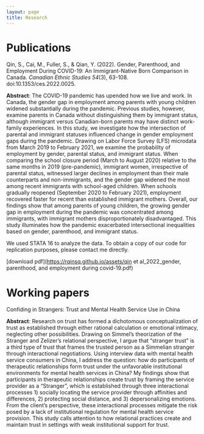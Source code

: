 ```yaml
---
layout: page
title: Research
---
```

# Publications
Qin, S., Cai, M., Fuller, S., & Qian, Y. (2022). Gender, Parenthood, and Employment During COVID-19: An Immigrant-Native Born Comparison in Canada. _Canadian Ethnic Studies 54_(3), 63-108. doi:10.1353/ces.2022.0025.

**Abstract**: The COVID-19 pandemic has upended how we live and work. In Canada, the gender gap in employment among parents with young children widened substantially during the pandemic. Previous studies, however, examine parents in Canada without distinguishing them by immigrant status, although immigrant versus Canadian-born parents may have distinct work-family experiences. In this study, we investigate how the intersection of parental and immigrant statuses influenced change in gender employment gaps during the pandemic. Drawing on Labor Force Survey (LFS) microdata from March 2019 to February 2021, we examine the probability of employment by gender, parental status, and immigrant status. When comparing the school closure period (March to August 2020) relative to the same months in 2019 (pre-pandemic), immigrant women, irrespective of parental status, witnessed larger declines in employment than their male counterparts and non-immigrants, and the gender gap widened the most among recent immigrants with school-aged children. When schools gradually reopened (September 2020 to February 2021), employment recovered faster for recent than established immigrant mothers. Overall, our findings show that among parents of young children, the growing gender gap in employment during the pandemic was concentrated among immigrants, with immigrant mothers disproportionately disadvantaged. This study illuminates how the pandemic exacerbated intersectional inequalities based on gender, parenthood, and immigrant status.

We used STATA 16 to analyze the data. To obtain a copy of our code for replication purposes, please contact me directly. 

[download pdf](https://rqinsq.github.io/assets/qin et al_2022_gender, parenthood, and employment during covid-19.pdf)

# Working papers
Confiding in Strangers: Trust and Mental Health Service Use in China

**Abstract**: Research on trust has formed a dichotomous conceptualization of trust as established through either rational calculation or emotional intimacy, neglecting other possibilities. Drawing on Simmel’s theorization of the Stranger and Zelizer’s relational perspective, I argue that “stranger trust” is a third type of trust that frames the trusted person as a Simmelian stranger through interactional negotiations. Using interview data with mental health service consumers in China, I address the question: how do participants of therapeutic relationships form trust under the unfavorable institutional environments for mental health services in China? My findings show that participants in therapeutic relationships create trust by framing the service provider as a “Stranger”, which is established through three interactional processes 1) socially locating the service provider through affinities and differences, 2) protecting social distance, and 3) depersonalizing emotions. From the client’s perspective, these interactional processes mitigate the risk posed by a lack of institutional regulation for mental health service provision. This study calls attention to how relational practices create and maintain trust in settings with weak institutional support for trust.
